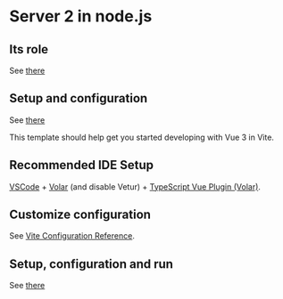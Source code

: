 # Server 2 in node.js
## Its role
See [there](https://github.com/akostrik/stage_telegram/tree/main#the-same-scheme-of-the-appication-in-english)
  
## Setup and configuration
See [there](https://github.com/akostrik/stage_telegram/tree/main#setup-and-configuration)




This template should help get you started developing with Vue 3 in Vite.

## Recommended IDE Setup

[VSCode](https://code.visualstudio.com/) + [Volar](https://marketplace.visualstudio.com/items?itemName=Vue.volar) (and disable Vetur) + [TypeScript Vue Plugin (Volar)](https://marketplace.visualstudio.com/items?itemName=Vue.vscode-typescript-vue-plugin).

## Customize configuration

See [Vite Configuration Reference](https://vitejs.dev/config/).

## Setup, configuration and run
See [there](https://github.com/akostrik/stage_telegram/tree/main#setup-and-configuration)
